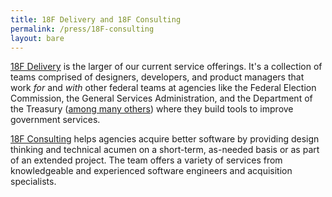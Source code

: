 ```yaml
---
title: 18F Delivery and 18F Consulting
permalink: /press/18F-consulting
layout: bare
---
```

[18F Delivery](/delivery) is the larger of our current service offerings. It's a collection of teams comprised of designers, developers, and product managers that work _for_ and _with_ other federal teams at agencies like the Federal Election Commission, the General Services Administration, and the Department of the Treasury ([among many others](https://18f.gsa.gov/dashboard/)) where they build tools to improve government services.

[18F Consulting](https://18f.gsa.gov/consulting/) helps agencies acquire better software by providing design thinking and technical acumen on a short-term, as-needed basis or as part of an extended project. The team offers a variety of services from knowledgeable and experienced software engineers and acquisition specialists.
